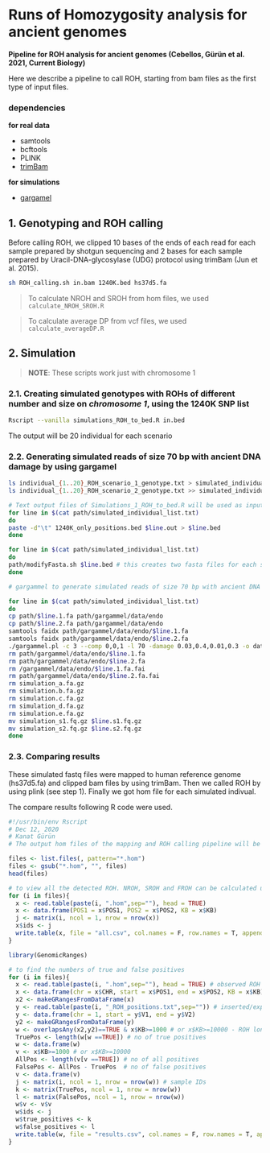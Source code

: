 # Runs of Homozygosity analysis for ancient genomes

**Pipeline for ROH analysis for ancient genomes (Cebellos, Gürün et al. 2021, Current Biology)**

Here we describe a pipeline to call ROH, starting from bam files as the first type of input files.

### dependencies

**for real data**
- samtools
- bcftools
- PLINK
- [trimBam](https://genome.sph.umich.edu/wiki/BamUtil:_trimBam)

**for simulations**
- [gargamel](https://github.com/grenaud/gargammel)

## 1. Genotyping and ROH calling

Before calling ROH, we clipped 10 bases of the ends of each read for each sample prepared by shotgun sequencing and 2 bases for each sample prepared by Uracil-DNA-glycosylase (UDG) protocol using trimBam (Jun et al. 2015).

```bash
sh ROH_calling.sh in.bam 1240K.bed hs37d5.fa
```

> To calculate NROH and SROH from hom files, we used ```calculate_NROH_SROH.R```

> To calculate average DP from vcf files, we used ```calculate_averageDP.R```


## 2. Simulation

> **NOTE**: These scripts work just with chromosome 1

### 2.1. Creating simulated genotypes with ROHs of different number and size on ***chromosome 1***, using the 1240K SNP list


```bash
Rscript --vanilla simulations_ROH_to_bed.R in.bed
```

The output will be 20 individual for each scenario

### 2.2. Generating simulated reads of size 70 bp with ancient DNA damage by using gargamel

```bash
ls individual_{1..20}_ROH_scenario_1_genotype.txt > simulated_individual_list.txt
ls individual_{1..20}_ROH_scenario_2_genotype.txt >> simulated_individual_list.txt

# Text output files of Simulations_1_ROH_to_bed.R will be used as input
for line in $(cat path/simulated_individual_list.txt)
do
paste -d"\t" 1240K_only_positions.bed $line.out > $line.bed
done

for line in $(cat path/simulated_individual_list.txt)
do
path/modifyFasta.sh $line.bed # this creates two fasta files for each simulated individual with inserted ROH
done

# gargammel to generate simulated reads of size 70 bp with ancient DNA damage

for line in $(cat path/simulated_individual_list.txt)
do
cp path/$line.1.fa path/gargammel/data/endo
cp path/$line.2.fa path/gargammel/data/endo
samtools faidx path/gargammel/data/endo/$line.1.fa
samtools faidx path/gargammel/data/endo/$line.2.fa
./gargammel.pl -c 3 --comp 0,0,1 -l 70 -damage 0.03,0.4,0.01,0.3 -o data/simulation data/
rm path/gargammel/data/endo/$line.1.fa
rm path/gargammel/data/endo/$line.2.fa
rm /gargammel/data/endo/$line.1.fa.fai
rm path/gargammel/data/endo/$line.2.fa.fai
rm simulation_a.fa.gz
rm simulation.b.fa.gz
rm simulation.c.fa.gz
rm simulation_d.fa.gz
rm simulation.e.fa.gz
mv simulation_s1.fq.gz $line.s1.fq.gz
mv simulation_s2.fq.gz $line.s2.fq.gz
done
```

### 2.3. Comparing results

These simulated fastq files were mapped to human reference genome (hs37d5.fa) and clipped bam files by using trimBam. Then we called ROH by using plink (see step 1).
Finally we got hom file for each simulated indivual.

The compare results following R code were used.

```r
#!/usr/bin/env Rscript
# Dec 12, 2020
# Kanat Gürün
# The output hom files of the mapping and ROH calling pipeline will be used as input.

files <- list.files(, pattern="*.hom")
files <- gsub("*.hom", "", files)
head(files)

# to view all the detected ROH. NROH, SROH and FROH can be calculated using the resulting Excel file.
for (i in files){
  x <- read.table(paste(i, ".hom",sep=""), head = TRUE)
  x <- data.frame(POS1 = x$POS1, POS2 = x$POS2, KB = x$KB)
  j <- matrix(i, ncol = 1, nrow = nrow(x))
  x$ids <- j
  write.table(x, file = "all.csv", col.names = F, row.names = T, append = T, quote = F, sep = ",")
}

library(GenomicRanges)

# to find the numbers of true and false positives
for (i in files){
  x <- read.table(paste(i, ".hom",sep=""), head = TRUE) # observed ROH
  x <- data.frame(chr = x$CHR, start = x$POS1, end = x$POS2, KB = x$KB)
  x2 <- makeGRangesFromDataFrame(x)
  y <- read.table(paste(i, "_ROH_positions.txt",sep="")) # inserted/expected ROH
  y <- data.frame(chr = 1, start = y$V1, end = y$V2)
  y2 <- makeGRangesFromDataFrame(y)
  w <- overlapsAny(x2,y2)==TRUE & x$KB>=1000 # or x$KB>=10000 - ROH longer than a threshold value observed in expected positions
  TruePos <- length(w[w ==TRUE]) # no of true positives
  w <- data.frame(w)
  v <- x$KB>=1000 # or x$KB>=10000
  AllPos <- length(v[v ==TRUE]) # no of all positives
  FalsePos <- AllPos - TruePos  # no of false positives
  v <- data.frame(v)
  j <- matrix(i, ncol = 1, nrow = nrow(w)) # sample IDs
  k <- matrix(TruePos, ncol = 1, nrow = nrow(w))
  l <- matrix(FalsePos, ncol = 1, nrow = nrow(w))
  w$v <- v$v
  w$ids <- j
  w$true_positives <- k
  w$false_positives <- l
  write.table(w, file = "results.csv", col.names = F, row.names = T, append = T, quote = F, sep = ",")
}
```
